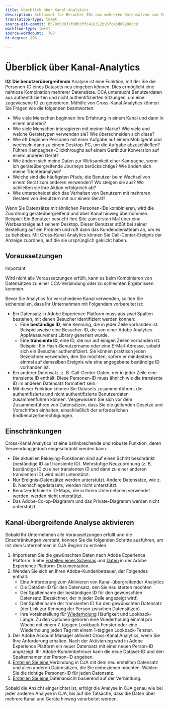 ```yaml
---
title: Überblick über Kanal-Analytics
description: Schlüssel für Besucher-IDs aus mehreren Datensätzen zum Zusammenfügen von Besuchern erneut verwenden.
translation-type: tm+mt
source-git-commit: b57895d037f8db3ffc418312b95fc43dd0280dc9
workflow-type: tm+mt
source-wordcount: '787'
ht-degree: 19%

---
```



# Überblick über Kanal-Analytics

**IQ: Die benutzerübergreifende** Analyse ist eine Funktion, mit der Sie die Personen-ID eines Datasets neu eingeben können. Dies ermöglicht eine nahtlose Kombination mehrerer Datensätze. CCA untersucht Benutzerdaten aus authentifizierten und nicht authentifizierten Sitzungen, um eine zugewiesene ID zu generieren. Mithilfe von Cross-Kanal Analytics können Sie Fragen wie die folgenden beantworten:

* Wie viele Menschen beginnen ihre Erfahrung in einem Kanal und dann in einem anderen?
* Wie viele Menschen interagieren mit meiner Marke? Wie viele und welche Gerätetypen verwenden sie? Wie überschneiden sich diese?
* Wie oft beginnen Personen mit einer Aufgabe auf einem Mobilgerät und wechseln dann zu einem Desktop-PC, um die Aufgabe abzuschließen? Führen Kampagnen-Clickthroughs auf einem Gerät zur Konversion auf einem anderen Gerät?
* Wie ändern sich meine Daten zur Wirksamkeit einer Kampagne, wenn ich geräteübergreifende Journeys berücksichtige? Wie ändert sich meine Trichteranalyse?
* Welche sind die häufigsten Pfade, die Benutzer beim Wechsel von einem Gerät zum anderen verwenden? Wo steigen sie aus? Wo schließen sie ihre Aktion erfolgreich ab?
* Wie unterscheidet sich das Verhalten von Benutzern mit mehreren Geräten von Benutzern mit nur einem Gerät?

Wenn Sie Datensätze mit ähnlichen Personen-IDs kombinieren, wird die Zuordnung geräteübergreifend und über Kanal hinweg übernommen. Beispiel: Ein Benutzer besucht Ihre Site zum ersten Mal über eine Werbeanzeige auf seinem Desktop. Dieser Benutzer stößt bei seiner Bestellung auf ein Problem und ruft dann das Kundendienstteam an, um es zu beheben. Mit Cross-Kanal Analytics können Sie Call-Center-Ereignis der Anzeige zuordnen, auf die sie ursprünglich geklickt haben.

## Voraussetzungen

>[!IMPORTANT]
>
>Wird nicht alle Voraussetzungen erfüllt, kann es beim Kombinieren von Datensätzen zu einer CCA-Verbindung oder zu schlechten Ergebnissen kommen.

Bevor Sie Analytics für verschiedene Kanal verwenden, sollten Sie sicherstellen, dass Ihr Unternehmen mit Folgendem vorbereitet ist:

* Ein Datensatz in Adobe Experience Platform muss aus zwei Spalten bestehen, mit denen Besucher identifiziert werden können:
   * Eine **beständige ID**, eine Kennung, die in jeder Zeile vorhanden ist. Beispielsweise eine Besucher-ID, die von einer Adobe Analytics AppMeasurement Library generiert wurde.
   * Eine **transiente ID**, eine ID, die nur auf einigen Zeilen vorhanden ist. Beispiel: Ein Hash-Benutzername oder eine E-Mail-Adresse, sobald sich ein Besucher authentifiziert. Sie können praktisch jeden Bezeichner verwenden, den Sie möchten, sofern er mindestens einmal auf demselben Ereignis wie eine angegebene beständige ID vorhanden ist.
* Ein anderer Datensatz, z. B. Call-Center-Daten, der in jeder Zeile eine transiente ID enthält. Diese Personen-ID muss ähnlich wie die transiente ID im anderen Datensatz formatiert sein.
* Mit dieser Funktion können Sie Datasets zusammenführen, die authentifizierte und nicht authentifizierte Benutzerdaten zusammenführen können. Vergewissern Sie sich vor dem Zusammenführen von Datensätzen, dass Sie die geltenden Gesetze und Vorschriften einhalten, einschließlich der erforderlichen Endbenutzerberechtigungen.

## Einschränkungen

Cross-Kanal Analytics ist eine bahnbrechende und robuste Funktion, deren Verwendung jedoch eingeschränkt werden kann.

* Die aktuellen Rekeying-Funktionen sind auf einen Schritt beschränkt (beständige ID auf transiente ID). Mehrstufige Neuzuordnung (z. B. beständige ID zu einer transienten ID und dann zu einer anderen transienten ID) wird nicht unterstützt.
* Nur Ereignis-Datensätze werden unterstützt. Andere Datensätze, wie z. B. Nachschlagedatasets, werden nicht unterstützt.
* Benutzerdefinierte ID-Maps, die in Ihrem Unternehmen verwendet werden, werden nicht unterstützt.
* Das Adobe-Co-op-Diagramm und das Private-Diagramm werden nicht unterstützt.

## Kanal-übergreifende Analyse aktivieren

Sobald Ihr Unternehmen alle Voraussetzungen erfüllt und die Einschränkungen versteht, können Sie die folgenden Schritte ausführen, um mit dem Unternehmen in CJA Beginn zu erzielen.

1. Importieren Sie die gewünschten Daten nach Adobe Experience Platform. Siehe [Erstellen eines Schemas](https://docs.adobe.com/content/help/de-DE/experience-platform/xdm/tutorials/create-schema-ui.html) und [Daten](https://docs.adobe.com/content/help/de-DE/experience-platform/ingestion/home.html) in der Adobe Experience Platform-Dokumentation.
1. Wenden Sie sich an Ihren Adobe-Kundenbetreuer, der Folgendes enthält:
   * Eine Anforderung zum Aktivieren von Kanal-übergreifender Analytics
   * Die DataSet-ID für den Datensatz, den Sie neu starten möchten
   * Der Spaltenname der beständigen ID für den gewünschten Datensatz (Bezeichner, der in jeder Zeile angezeigt wird)
   * Der Spaltenname der transienten ID für den gewünschten Datensatz (der Link zur Kennung der Person zwischen Datensätzen)
   * Ihre Voreinstellung für [Wiederholung](replay.md) Häufigkeit und Lookback-Länge. Zu den Optionen gehören eine Wiederholung einmal pro Woche mit einem 7-tägigen Lookback-Fenster oder eine Wiederholung jeden Tag mit einem 1-tägigen Lookback-Fenster.
1. Der Adobe Account Manager aktiviert Cross-Kanal Analytics, wenn Sie Ihre Anforderung erhalten. Nach der Aktivierung wird in Adobe Experience Platform ein neuer Datensatz mit einer neuen Person-ID angezeigt. Ihr Adobe-Kundenbetreuer kann die neue Dataset-ID und den Spaltennamen der Person-ID angeben.
1. [Erstellen Sie eine ](../create-connection.md) Verbindung in CJA mit dem neu erstellten Datensatz und allen anderen Datensätzen, die Sie einbeziehen möchten. Wählen Sie die richtige Personen-ID für jeden Datensatz.
1. [Erstellen Sie eine ](/help/data-views/create-dataview.md) Datenansicht basierend auf der Verbindung.

<!-- To do: Paragraph on backfill once product and marketing determine the best way forward. -->

Sobald die Ansicht eingerichtet ist, erfolgt die Analyse in CJA genau wie bei jeder anderen Analyse in CJA, bis auf die Tatsache, dass die Daten über mehrere Kanal und Geräte hinweg verarbeitet werden.
